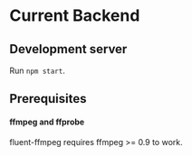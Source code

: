 # Current Backend

## Development server
Run `npm start`.

## Prerequisites

#### ffmpeg and ffprobe
fluent-ffmpeg requires ffmpeg >= 0.9 to work.
